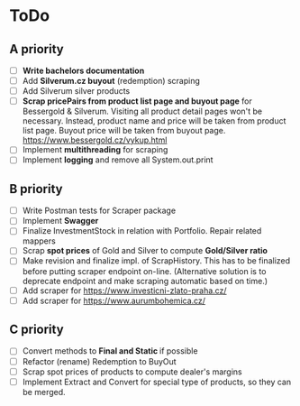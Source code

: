 # ToDo

## A priority
- [ ] <b>Write bachelors documentation</b>
- [ ] Add <b>Silverum.cz buyout</b> (redemption) scraping
- [ ] Add Silverum silver products
- [ ] <b>Scrap pricePairs from product list page and buyout page</b>
  for Bessergold & Silverum. Visiting all product detail pages won't be necessary. 
  Instead, product name and price will be taken from product list page. Buyout 
  price will be taken from buyout page. https://www.bessergold.cz/vykup.html
- [ ] Implement <b>multithreading</b> for scraping
- [ ] Implement <b>logging</b> and remove all System.out.print

## B priority
- [ ] Write Postman tests for Scraper package
- [ ] Implement <b>Swagger</b>
- [ ] Finalize InvestmentStock in relation with Portfolio. Repair related mappers
- [ ] Scrap <b>spot prices</b> of Gold and Silver to compute <b>Gold/Silver ratio</b>
- [ ] Make revision and finalize impl. of ScrapHistory. This has to be finalized 
  before putting scraper endpoint on-line. (Alternative solution is to deprecate 
  endpoint and make scraping automatic based on time.)
- [ ] Add scraper for https://www.investicni-zlato-praha.cz/
- [ ] Add scraper for https://www.aurumbohemica.cz/

## C priority
- [ ] Convert methods to <b> Final and Static </b> if possible
- [ ] Refactor (rename) Redemption to BuyOut
- [ ] Scrap spot prices of products to compute dealer's margins
- [ ] Implement Extract and Convert for special type of products, so they can be merged.  
